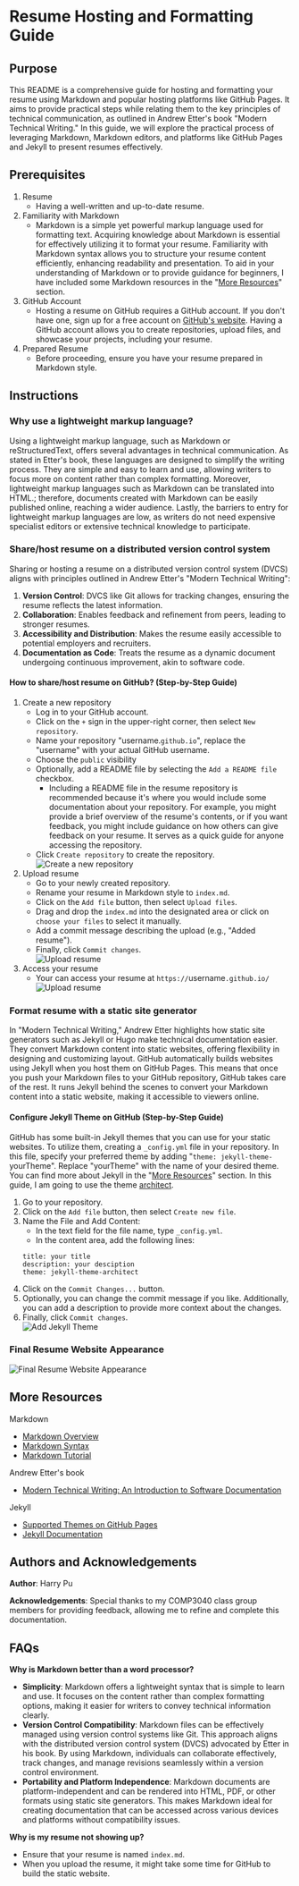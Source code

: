# Resume Hosting and Formatting Guide

## Purpose

This README is a comprehensive guide for hosting and formatting your resume using Markdown and popular hosting platforms like GitHub Pages. It aims to provide practical steps while relating them to the key principles of technical communication, as outlined in Andrew Etter's book "Modern Technical Writing." In this guide, we will explore the practical process of leveraging Markdown, Markdown editors, and platforms like GitHub Pages and Jekyll to present resumes effectively.

## Prerequisites

1. Resume
   - Having a well-written and up-to-date resume.
2. Familiarity with Markdown
   - Markdown is a simple yet powerful markup language used for formatting text. Acquiring knowledge about Markdown is essential for effectively utilizing it to format your resume. Familiarity with Markdown syntax allows you to structure your resume content efficiently, enhancing readability and presentation. To aid in your understanding of Markdown or to provide guidance for beginners, I have included some Markdown resources in the "[More Resources](#more-resources)" section.
3. GitHub Account
   - Hosting a resume on GitHub requires a GitHub account. If you don't have one, sign up for a free account on [GitHub's website](https://github.com/). Having a GitHub account allows you to create repositories, upload files, and showcase your projects, including your resume.
4. Prepared Resume
   - Before proceeding, ensure you have your resume prepared in Markdown style.

## Instructions

### **Why use a lightweight markup language?**

Using a lightweight markup language, such as Markdown or reStructuredText, offers several advantages in technical communication. As stated in Etter's book, these languages are designed to simplify the writing process. They are simple and easy to learn and use, allowing writers to focus more on content rather than complex formatting. Moreover, lightweight markup languages such as Markdown can be translated into HTML.; therefore, documents created with Markdown can be easily published online, reaching a wider audience. Lastly, the barriers to entry for lightweight markup languages are low, as writers do not need expensive specialist editors or extensive technical knowledge to participate.

### **Share/host resume on a distributed version control system**

Sharing or hosting a resume on a distributed version control system (DVCS) aligns with principles outlined in Andrew Etter's "Modern Technical Writing":

1. **Version Control**: DVCS like Git allows for tracking changes, ensuring the resume reflects the latest information.
2. **Collaboration**: Enables feedback and refinement from peers, leading to stronger resumes.
3. **Accessibility and Distribution**: Makes the resume easily accessible to potential employers and recruiters.
4. **Documentation as Code**: Treats the resume as a dynamic document undergoing continuous improvement, akin to software code.

#### **How to share/host resume on GitHub? (Step-by-Step Guide)**

1. Create a new repository
   - Log in to your GitHub account.
   - Click on the `+` sign in the upper-right corner, then select `New repository`.
   - Name your repository "username.`github.io`", replace the "username" with your actual GitHub username.
   - Choose the `public` visibility
   - Optionally, add a README file by selecting the `Add a README file` checkbox.
     - Including a README file in the resume repository is recommended because it's where you would include some documentation about your repository. For example, you might provide a brief overview of the resume's contents, or if you want feedback, you might include guidance on how others can give feedback on your resume. It serves as a quick guide for anyone accessing the repository.
   - Click `Create repository` to create the repository. <br />
     ![Create a new repository](./Gif/create_repository.gif)
2. Upload resume
   - Go to your newly created repository.
   - Rename your resume in Markdown style to `index.md`.
   - Click on the `Add file` button, then select `Upload files`.
   - Drag and drop the `index.md` into the designated area or click on `choose your files` to select it manually.
   - Add a commit message describing the upload (e.g., "Added resume").
   - Finally, click `Commit changes`. <br />
     ![Upload resume](./Gif/upload_resume.gif)
3. Access your resume
   - Your can access your resume at `https://`username`.github.io/`
     ![Upload resume](./Gif/access_resume.gif)

### **Format resume with a static site generator**

In "Modern Technical Writing," Andrew Etter highlights how static site generators such as Jekyll or Hugo make technical documentation easier. They convert Markdown content into static websites, offering flexibility in designing and customizing layout. GitHub automatically builds websites using Jekyll when you host them on GitHub Pages. This means that once you push your Markdown files to your GitHub repository, GitHub takes care of the rest. It runs Jekyll behind the scenes to convert your Markdown content into a static website, making it accessible to viewers online.

#### **Configure Jekyll Theme on GitHub (Step-by-Step Guide)**

GitHub has some built-in Jekyll themes that you can use for your static websites. To utilize them, creating a `_config.yml` file in your repository. In this file, specify your preferred theme by adding "`theme: jekyll-theme-`yourTheme". Replace "yourTheme" with the name of your desired theme. You can find more about Jekyll in the "[More Resources](#more-resources)" section. In this guide, I am going to use the theme [architect](https://github.com/pages-themes/architect).

1. Go to your repository.
2. Click on the `Add file` button, then select `Create new file`.
3. Name the File and Add Content:
   - In the text field for the file name, type `_config.yml`.
   - In the content area, add the following lines:
   ```
   title: your title
   description: your desciption
   theme: jekyll-theme-architect
   ```
4. Click on the `Commit Changes...` button.
5. Optionally, you can change the commit message if you like. Additionally, you can add a description to provide more context about the changes.
6. Finally, click `Commit changes`. <br />
   ![Add Jekyll Theme](./Gif/add_jekyll_theme.gif)

### **Final Resume Website Appearance**

![Final Resume Website Appearance](./Gif/resume.gif)

## More Resources

Markdown

- [Markdown Overview](https://www.markdownguide.org/getting-started/)
- [Markdown Syntax](https://www.markdownguide.org/extended-syntax/#strikethrough)
- [Markdown Tutorial](https://www.markdowntutorial.com/)

Andrew Etter's book

- [Modern Technical Writing: An Introduction to Software Documentation](https://www.amazon.ca/Modern-Technical-Writing-Introduction-Documentation-ebook/dp/B01A2QL9SS)

Jekyll

- [Supported Themes on GitHub Pages](https://pages.github.com/themes/)
- [Jekyll Documentation](https://jekyllrb.com/docs/)

## Authors and Acknowledgements

**Author**: Harry Pu <br />

**Acknowledgements**: Special thanks to my COMP3040 class group members for providing feedback, allowing me to refine and complete this documentation.

## FAQs

**Why is Markdown better than a word processor?**

- **Simplicity**: Markdown offers a lightweight syntax that is simple to learn and use. It focuses on the content rather than complex formatting options, making it easier for writers to convey technical information clearly.
- **Version Control Compatibility**: Markdown files can be effectively managed using version control systems like Git. This approach aligns with the distributed version control system (DVCS) advocated by Etter in his book. By using Markdown, individuals can collaborate effectively, track changes, and manage revisions seamlessly within a version control environment.
- **Portability and Platform Independence**: Markdown documents are platform-independent and can be rendered into HTML, PDF, or other formats using static site generators. This makes Markdown ideal for creating documentation that can be accessed across various devices and platforms without compatibility issues.

**Why is my resume not showing up?**

- Ensure that your resume is named `index.md`.
- When you upload the resume, it might take some time for GitHub to build the static website.

